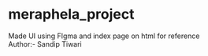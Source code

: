 # meraphela_project
Made UI using FIgma and index page on html for reference
<br>
Author:- Sandip Tiwari
